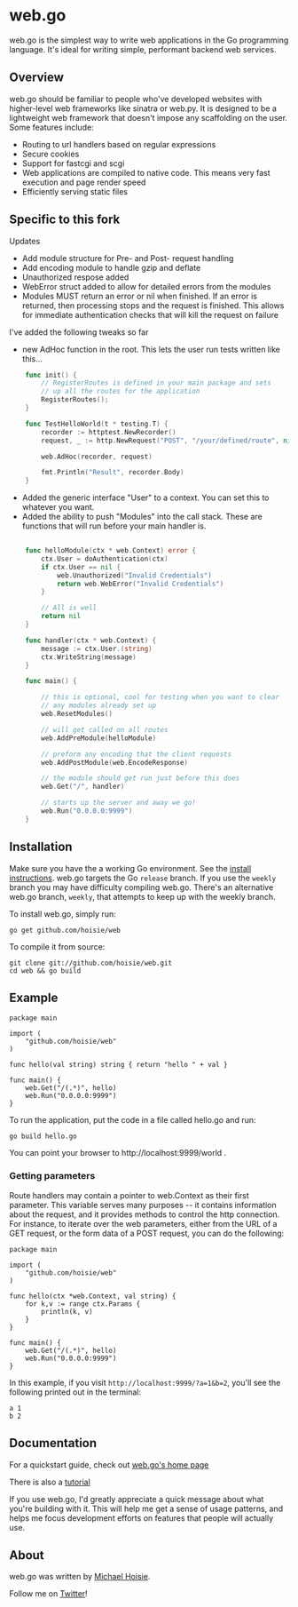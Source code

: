 # web.go

web.go is the simplest way to write web applications in the Go programming language. It's ideal for writing simple, performant backend web services. 

## Overview

web.go should be familiar to people who've developed websites with higher-level web frameworks like sinatra or web.py. It is designed to be a lightweight web framework that doesn't impose any scaffolding on the user. Some features include:

* Routing to url handlers based on regular expressions
* Secure cookies
* Support for fastcgi and scgi
* Web applications are compiled to native code. This means very fast execution and page render speed
* Efficiently serving static files

## Specific to this fork

Updates
* Add module structure for Pre- and Post- request handling
* Add encoding module to handle gzip and deflate
* Unauthorized respose added
* WebError struct added to allow for detailed errors from the modules
* Modules MUST return an error or nil when finished. If an error is returned, then processing stops and the request is finished. This allows for immediate authentication checks that will kill the request on failure



I've added the following tweaks so far

* new AdHoc function in the root. This lets the user run tests written like this...

```go
    func init() {
        // RegisterRoutes is defined in your main package and sets
        // up all the routes for the application
        RegisterRoutes();
    }

    func TestHelloWorld(t * testing.T) {
        recorder := httptest.NewRecorder()
        request, _ := http.NewRequest("POST", "/your/defined/route", nil)

        web.AdHoc(recorder, request)

        fmt.Println("Result", recorder.Body)
    }
```

* Added the generic interface "User" to a context. You can set this to whatever you want. 
* Added the ability to push "Modules" into the call stack. These are functions that will run before your main handler is. 

```go
	
	func helloModule(ctx * web.Context) error {
        ctx.User = doAuthentication(ctx)
		if ctx.User == nil {
            web.Unauthorized("Invalid Credentials")
            return web.WebError("Invalid Credentials")
        }

        // All is well
        return nil
	}

	func handler(ctx * web.Context) {
		message := ctx.User.(string)
		ctx.WriteString(message)
	}

	func main() {

		// this is optional, cool for testing when you want to clear
		// any modules already set up
		web.ResetModules()

		// will get called on all routes
		web.AddPreModule(helloModule)

        // preform any encoding that the client requests
        web.AddPostModule(web.EncodeResponse)

		// the module should get run just before this does
		web.Get("/", handler)

		// starts up the server and away we go!
		web.Run("0.0.0.0:9999")
	}
```

## Installation

Make sure you have the a working Go environment. See the [install instructions](http://golang.org/doc/install.html). web.go targets the Go `release` branch. If you use the `weekly` branch you may have difficulty compiling web.go. There's an alternative web.go branch, `weekly`, that attempts to keep up with the weekly branch.

To install web.go, simply run:

    go get github.com/hoisie/web

To compile it from source:

    git clone git://github.com/hoisie/web.git
    cd web && go build

## Example
    
    package main
    
    import (
        "github.com/hoisie/web"
    )
    
    func hello(val string) string { return "hello " + val } 
    
    func main() {
        web.Get("/(.*)", hello)
        web.Run("0.0.0.0:9999")
    }

To run the application, put the code in a file called hello.go and run:

    go build hello.go
    
You can point your browser to http://localhost:9999/world . 

### Getting parameters

Route handlers may contain a pointer to web.Context as their first parameter. This variable serves many purposes -- it contains information about the request, and it provides methods to control the http connection. For instance, to iterate over the web parameters, either from the URL of a GET request, or the form data of a POST request, you can do the following:

    package main
    
    import (
        "github.com/hoisie/web"
    )
    
    func hello(ctx *web.Context, val string) { 
        for k,v := range ctx.Params {
            println(k, v)
        }
    }
    
    func main() {
        web.Get("/(.*)", hello)
        web.Run("0.0.0.0:9999")
    }

In this example, if you visit `http://localhost:9999/?a=1&b=2`, you'll see the following printed out in the terminal:

    a 1
    b 2

## Documentation

For a quickstart guide, check out [web.go's home page](http://www.getwebgo.com)

There is also a [tutorial](http://www.getwebgo.com/tutorial)

If you use web.go, I'd greatly appreciate a quick message about what you're building with it. This will help me get a sense of usage patterns, and helps me focus development efforts on features that people will actually use. 

## About

web.go was written by [Michael Hoisie](http://hoisie.com). 

Follow me on [Twitter](http://www.twitter.com/hoisie)!

